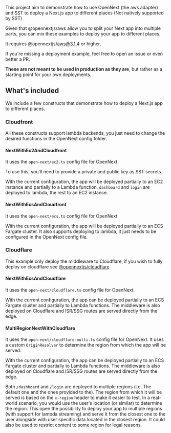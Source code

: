 This project aim to demonstrate how to use OpenNext (the aws adapter) and SST to deploy a Next.js app to different places (Not natively supported by SST)

Given that @opennextjs/aws allow you to split your Next app into multiple parts, you can mix these examples to deploy your app to different places.

It requires @opennextjs/aws@3.1.4 or higher.

If you're missing a deployment example, feel free to open an issue or even better a PR.

**These are not meant to be used in production as they are**, but rather as a starting point for your own deployments.

## What's included

We include a few constructs that demonstrate how to deploy a Next.js app to different places. 

### Cloudfront

All these constructs support lambda backends, you just need to change the desired functions in the OpenNext config folder.

#### NextWithEc2AndCloudfront
It uses the `open-next/ec2.ts` config file for OpenNext.

To use this, you'll need to provide a private and public key as SST secrets.

With the current configuration, the app will be deployed partially to an EC2 instance and partially to a Lambda function. `dashboard` and `login` are deployed to lambda, the rest to an EC2 instance.


#### NextWithEcsAndCloudfront
It uses the `open-next/ecs.ts` config file for OpenNext.

With the current configuration, the app will be deployed partially to an ECS Fargate cluster. It also supports deploying to lambda, it just needs to be configured in the OpenNext config file.


### Cloudflare

This example only deploy the middleware to Cloudflare, if you wish to fully deploy on cloudflare see 
[@opennextjs/cloudflare](https://opennext.js.org/cloudflare)

#### NextWithEcsAndCloudflare
It uses the `open-next/cloudflare.ts` config file for OpenNext.

With the current configuration, the app can be deployed partially to an ECS Fargate cluster and partially to Lambda functions. The middleware is also deployed on Cloudflare and ISR/SSG routes are served directly from the edge.

#### MultiRegionNextWithCloudflare
It uses the `open-next/cloudflare-multi.ts` config file for OpenNext. It uses a custom `OriginResolver` to determine the region from which the app will be served.

With the current configuration, the app can be deployed partially to an ECS Fargate cluster and partially to Lambda functions. The middleware is also deployed on Cloudflare and ISR/SSG routes are served directly from the edge. 

Both `/dashboard` and `/login` are deployed to multiple regions (i.e. The default one and the ones provided to the). The region from which it will be served is based on the `x-region` header to make it easier to test. In a real-world scenario, you would use the user's location (or similar) to determine the region.
This open the possibility to deploy your app to multiple regions (with support for lambda streaming) and serve it from the closest one to the user alongside with user specific data located in the closest region.
It could also be used to restrict content to some region for legal reasons.